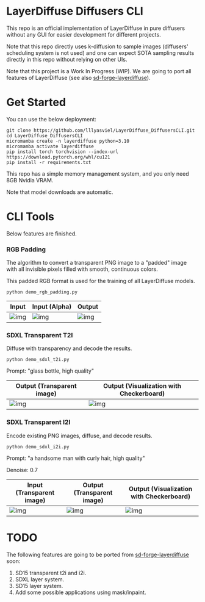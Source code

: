 # LayerDiffuse Diffusers CLI

This repo is an official implementation of LayerDiffuse in pure diffusers without any GUI for easier development for different projects.

Note that this repo directly uses k-diffusion to sample images (diffusers' scheduling system is not used) and one can expect SOTA sampling results directly in this repo without relying on other UIs.

Note that this project is a Work In Progress (WIP). We are going to port all features of LayerDiffuse (see also [sd-forge-layerdiffuse](https://github.com/layerdiffusion/sd-forge-layerdiffuse)).

# Get Started

You can use the below deployment:

    git clone https://github.com/lllyasviel/LayerDiffuse_DiffusersCLI.git
    cd LayerDiffuse_DiffusersCLI
    micromamba create -n layerdiffuse python=3.10
    micromamba activate layerdiffuse
    pip install torch torchvision --index-url https://download.pytorch.org/whl/cu121
    pip install -r requirements.txt

This repo has a simple memory management system, and you only need 8GB Nvidia VRAM.

Note that model downloads are automatic.

# CLI Tools

Below features are finished.

### RGB Padding

The algorithm to convert a transparent PNG image to a "padded" image with all invisible pixels filled with smooth, continuous colors.

This padded RGB format is used for the training of all LayerDiffuse models.

```
python demo_rgb_padding.py
```

| Input                          | Input (Alpha)                     | Output                              |
|--------------------------------|-----------------------------------|-------------------------------------|
| ![img](imgs/inputs/pad_ip.png) | ![img](imgs/inputs/pad_alpha.png) | ![img](imgs/outputs/padded_rgb.png) |

### SDXL Transparent T2I

Diffuse with transparency and decode the results.

```
python demo_sdxl_t2i.py
```

Prompt: "glass bottle, high quality"

| Output (Transparent image)                 | Output (Visualization with Checkerboard)     |
|--------------------------------------------|----------------------------------------------|
| ![img](imgs/outputs/t2i_0_transparent.png) | ![img](imgs/outputs/t2i_0_visualization.png) |

### SDXL Transparent I2I

Encode existing PNG images, diffuse, and decode results.

```
python demo_sdxl_i2i.py
```

Prompt: "a handsome man with curly hair, high quality"

Denoise: 0.7

| Input (Transparent image)          | Output (Transparent image)                 | Output (Visualization with Checkerboard)     |
|------------------------------------|--------------------------------------------|----------------------------------------------|
| ![img](imgs/inputs/causal_cut.png) | ![img](imgs/outputs/i2i_0_transparent.png) | ![img](imgs/outputs/i2i_0_visualization.png) |

# TODO

The following features are going to be ported from [sd-forge-layerdiffuse](https://github.com/layerdiffusion/sd-forge-layerdiffuse) soon:

1. SD15 transparent t2i and i2i.
2. SDXL layer system.
3. SD15 layer system.
4. Add some possible applications using mask/inpaint.
